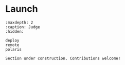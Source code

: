 # Launch

```{toctree}
:maxdepth: 2
:caption: Judge
:hidden:

deploy
remote
polaris
```

```{attention}
Section under construction. Contributions welcome!
```
